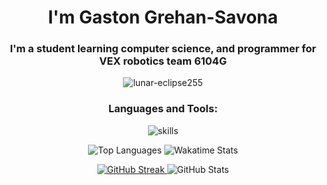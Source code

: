 <h1 align="center">I'm Gaston Grehan-Savona</h1>
<h3 align="center">I'm a student learning computer science, and programmer for VEX robotics team 6104G</h3>

<p align="center">
  <img src="https://komarev.com/ghpvc/?username=lunar-eclipse255&label=Profile%20views&color=0e75b6&style=for-the-badge" alt="lunar-eclipse255" />
</p>

<h3 align="center">Languages and Tools:</h3>
<p align="center">
  <img src="https://skillicons.dev/icons?i=apple,bash,c,cpp,css,pr,py,git,github,html,java,obsidian,vscode,windows&perline=7" alt="skills" />
</p>

<p align="center">
  <img src="https://github-readme-stats-five-virid-85.vercel.app/api/top-langs/?username=Lunar-Eclipse255&layout=donut&theme=dracula&bg_color=24273a&text_color=cad3f5&icon_color=c6a0f6&title_color=8bd5ca" alt="Top Languages" />
  <img src="https://github-readme-stats.vercel.app/api/wakatime?username=Lunar255&layout=compact&langs_count=10&theme=dracula&bg_color=24273a&text_color=cad3f5&icon_color=c6a0f6&title_color=8bd5ca" alt="Wakatime Stats" />
</p>

<p align="center">
  <a href="https://git.io/streak-stats">
    <img src="https://streak-stats.demolab.com?user=Lunar-Eclipse255&theme=catppuccin-macchiato&hide_border=true" alt="GitHub Streak" />
  </a>
  <img src="https://github-readme-stats-five-virid-85.vercel.app/api?username=lunar-eclipse255&show_icons=true&theme=dracula&locale=en&bg_color=24273a&text_color=cad3f5&icon_color=c6a0f6&title_color=8bd5ca" alt="GitHub Stats" />
</p>

